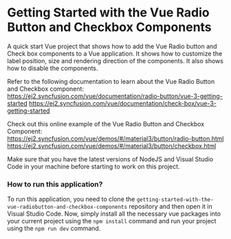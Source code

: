 # Getting Started with the Vue Radio Button and Checkbox Components
A quick start Vue project that shows how to add the Vue Radio button and Check box components to a Vue application. It shows how to customize the label position, size and rendering direction of the components. It also shows how to disable the components.
 
Refer to the following documentation to learn about the Vue Radio Button and Checkbox component: 
https://ej2.syncfusion.com/vue/documentation/radio-button/vue-3-getting-started
https://ej2.syncfusion.com/vue/documentation/check-box/vue-3-getting-started


Check out this online example of the Vue Radio Button and Checkbox Component:
https://ej2.syncfusion.com/vue/demos/#/material3/button/radio-button.html
https://ej2.syncfusion.com/vue/demos/#/material3/button/checkbox.html

Make sure that you have the latest versions of NodeJS and Visual Studio Code in your machine before starting to work on this project.

### How to run this application?

To run this application, you need to clone the `getting-started-with-the-vue-radiobutton-and-checkbox-components` repository and then open it in Visual Studio Code. Now, simply install all the necessary vue packages into your current project using the `npm install` command and run your project using the `npm run dev` command.
